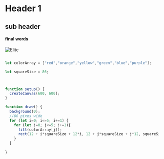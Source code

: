 # Header 1
## sub header 
#### final words 
![Elite](https://preview.redd.it/lnn56zbiboj91.png?width=574&format=png&auto=webp&s=47c21b0a771829f4488bc5c12bbc1f30edbbbf6b)

``` javascript

let colorArray = ["red","orange","yellow","green","blue","purple"];

let squareSize = 86;



function setup() {
  createCanvas(600, 600);
}

function draw() {
  background(0);
  //86 pixes wide
  for (let i=0; i<=5; i+=1) {
    for (let j=0; j<=5; j+=1){
      fill(colorArray[j]);
      rect(12 + i*squareSize + 12*i, 12 + j*squareSize + j*12, squareSize, squareSize);
    }
  }
 
}
```
